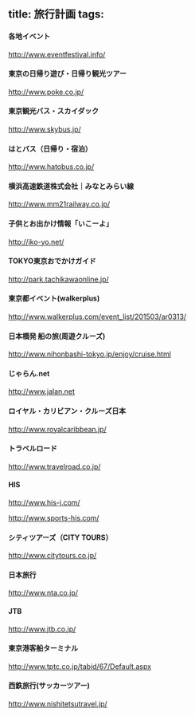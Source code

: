 title: 旅行計画
tags:
---

#### 各地イベント

http://www.eventfestival.info/

#### 東京の日帰り遊び・日帰り観光ツアー

http://www.poke.co.jp/

#### 東京観光バス・スカイダック

http://www.skybus.jp/

#### はとバス（日帰り・宿泊）

http://www.hatobus.co.jp/

#### 横浜高速鉄道株式会社｜みなとみらい線

http://www.mm21railway.co.jp/

#### 子供とお出かけ情報「いこーよ」

http://iko-yo.net/

#### TOKYO東京おでかけガイド

http://park.tachikawaonline.jp/

#### 東京都イベント(walkerplus)

http://www.walkerplus.com/event_list/201503/ar0313/

#### 日本橋発 船の旅(周遊クルーズ)

http://www.nihonbashi-tokyo.jp/enjoy/cruise.html

#### じゃらん.net

http://www.jalan.net

#### ロイヤル・カリビアン・クルーズ日本

http://www.royalcaribbean.jp/

#### トラベルロード

http://www.travelroad.co.jp/

#### HIS

http://www.his-j.com/

http://www.sports-his.com/

#### シティツアーズ（CITY TOURS）

http://www.citytours.co.jp/

#### 日本旅行

http://www.nta.co.jp/

#### JTB

http://www.jtb.co.jp/

#### 東京港客船ターミナル

http://www.tptc.co.jp/tabid/67/Default.aspx

#### 西鉄旅行(サッカーツアー)

http://www.nishitetsutravel.jp/

